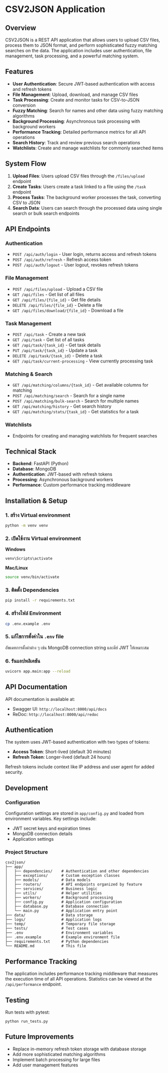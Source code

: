 # CSV2JSON Application

## Overview

CSV2JSON is a REST API application that allows users to upload CSV files, process them to JSON format, and perform sophisticated fuzzy matching searches on the data. The application includes user authentication, file management, task processing, and a powerful matching system.

## Features

- **User Authentication**: Secure JWT-based authentication with access and refresh tokens
- **File Management**: Upload, download, and manage CSV files
- **Task Processing**: Create and monitor tasks for CSV-to-JSON conversion
- **Fuzzy Matching**: Search for names and other data using fuzzy matching algorithms
- **Background Processing**: Asynchronous task processing with background workers
- **Performance Tracking**: Detailed performance metrics for all API operations
- **Search History**: Track and review previous search operations
- **Watchlists**: Create and manage watchlists for commonly searched items

## System Flow

1. **Upload Files**: Users upload CSV files through the `/files/upload` endpoint
2. **Create Tasks**: Users create a task linked to a file using the `/task` endpoint
3. **Process Tasks**: The background worker processes the task, converting CSV to JSON
4. **Search Data**: Users can search through the processed data using single search or bulk search endpoints

## API Endpoints

### Authentication
- `POST /api/auth/login` - User login, returns access and refresh tokens
- `POST /api/auth/refresh` - Refresh access token
- `POST /api/auth/logout` - User logout, revokes refresh tokens

### File Management
- `POST /api/files/upload` - Upload a CSV file
- `GET /api/files` - Get list of all files
- `GET /api/files/{file_id}` - Get file details
- `DELETE /api/files/{file_id}` - Delete a file
- `GET /api/files/download/{file_id}` - Download a file

### Task Management
- `POST /api/task` - Create a new task
- `GET /api/task` - Get list of all tasks
- `GET /api/task/{task_id}` - Get task details
- `PUT /api/task/{task_id}` - Update a task
- `DELETE /api/task/{task_id}` - Delete a task
- `GET /api/task/current-processing` - View currently processing task

### Matching & Search
- `GET /api/matching/columns/{task_id}` - Get available columns for matching
- `POST /api/matching/search` - Search for a single name
- `POST /api/matching/bulk-search` - Search for multiple names
- `GET /api/matching/history` - Get search history
- `GET /api/matching/stats/{task_id}` - Get statistics for a task

### Watchlists
- Endpoints for creating and managing watchlists for frequent searches

## Technical Stack

- **Backend**: FastAPI (Python)
- **Database**: MongoDB
- **Authentication**: JWT-based with refresh tokens
- **Processing**: Asynchronous background workers
- **Performance**: Custom performance tracking middleware

## Installation & Setup

### 1. สร้าง Virtual environment
```zsh
python -m venv venv
```

### 2. เปิดใช้งาน Virtual environment
**Windows**
```shell
venv\Scripts\activate
```

**Mac/Linux**
```zsh
source venv/bin/activate
```

### 3. ติดตั้ง Dependencies
```zsh
pip install -r requirements.txt
```

### 4. สร้างไฟล์ Environment
```zsh
cp .env.example .env
```

### 5. แก้ไขการตั้งค่าใน `.env` file
อัพเดทการตั้งค่าต่าง ๆ เช่น MongoDB connection string และคีย์ JWT ให้เหมาะสม

### 6. รันแอปพลิเคชัน
```zsh
uvicorn app.main:app --reload
```

## API Documentation

API documentation is available at:
- Swagger UI: `http://localhost:8000/api/docs`
- ReDoc: `http://localhost:8000/api/redoc`

## Authentication

The system uses JWT-based authentication with two types of tokens:
- **Access Token**: Short-lived (default 30 minutes)
- **Refresh Token**: Longer-lived (default 24 hours)

Refresh tokens include context like IP address and user agent for added security.

## Development

### Configuration

Configuration settings are stored in `app/config.py` and loaded from environment variables. Key settings include:
- JWT secret keys and expiration times
- MongoDB connection details
- Application settings

### Project Structure

```
csv2json/
├── app/
│   ├── dependencies/    # Authentication and other dependencies
│   ├── exceptions/      # Custom exception classes
│   ├── models/          # Data models
│   ├── routers/         # API endpoints organized by feature
│   ├── services/        # Business logic
│   ├── utils/           # Helper utilities
│   ├── workers/         # Background processing
│   ├── config.py        # Application configuration
│   ├── database.py      # Database connection
│   └── main.py          # Application entry point
├── data/                # Data storage
├── logs/                # Application logs
├── temp/                # Temporary file storage
├── tests/               # Test cases
├── .env                 # Environment variables
├── .env.example         # Example environment file
├── requirements.txt     # Python dependencies
└── README.md            # This file
```

## Performance Tracking

The application includes performance tracking middleware that measures the execution time of all API operations. Statistics can be viewed at the `/api/performance` endpoint.

## Testing

Run tests with pytest:
```
python run_tests.py
```

## Future Improvements

- Replace in-memory refresh token storage with database storage
- Add more sophisticated matching algorithms
- Implement batch processing for large files
- Add user management features

